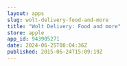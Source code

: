 ```yaml
---
layout: apps
slug: wolt-delivery-food-and-more
title: "Wolt Delivery: Food and more"
store: apple
app_id: 943905271
date: 2024-06-25T08:04:36Z
published: 2015-06-24T15:09:19Z
---
```

